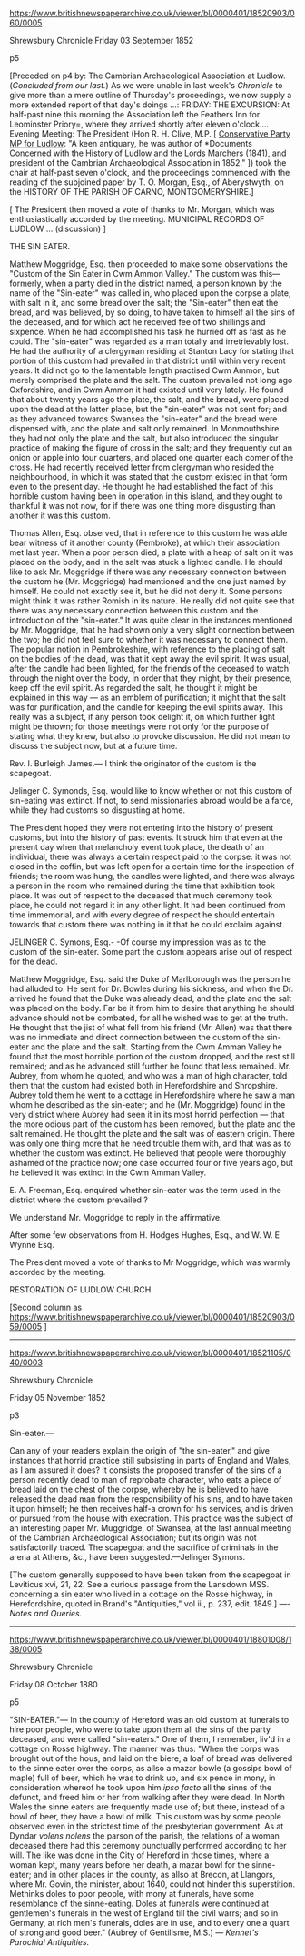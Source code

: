 https://www.britishnewspaperarchive.co.uk/viewer/bl/0000401/18520903/060/0005

Shrewsbury Chronicle
Friday 03 September 1852

p5

[Preceded on p4 by: The Cambrian Archaeological Association at Ludlow. (*Concluded from our last.*) As we were unable in last week's *Chronicle* to give more than a mere outline of Thursday's proceedings, we now supply a more extended report of that day's doings ...: FRIDAY: THE EXCURSION: At half-past nine this morning the Association left the Feathers Inn for Leominster Priory=, where they arrived shortly after eleven o'clock.... Evening Meeting: The President (Hon R. H. Clive, M.P. [ [Conservative Party MP for Ludlow](https://en.wikipedia.org/wiki/Robert_Clive_(1789%E2%80%931854)): "A keen antiquary, he was author of *Documents Concerned with the History of Ludlow and the Lords Marchers (1841), and president of the Cambrian Archaeological Association in 1852." ]) took the chair at half-past seven o'clock, and the proceedings commenced with the reading of the subjoined paper by T. O. Morgan, Esq., of Aberystwyth, on the HISTORY OF THE PARISH OF CARNO, MONTGOMERYSHIRE.]

[ The President then moved a vote of thanks to Mr. Morgan, which was enthusiastically accorded by the meeting. MUNICIPAL RECORDS OF LUDLOW  ... (discussion) ]

THE SIN EATER.



Matthew Moggridge, Esq. then proceeded to make some observations the "Custom of the Sin Eater in Cwm Ammon Valley." The custom was this—formerly, when a party died in the district named, a person known by the name of the "Sin-eater" was called in, who placed upon the corpse a plate, with salt in it, and some bread over the salt; the "Sin-eater" then eat the bread, and was believed, by so doing, to have taken to himself all the sins of the deceased, and for which act he received fee of two shillings and sixpence. When he had accomplished his task he hurried off as fast as he could. The "sin-eater" was regarded as a man totally and irretrievably lost. He had the authority of a clergyman residing at Stanton Lacy for stating that portion of this custom had prevailed in that district until within very recent years. It did not go to the lamentable length practised Cwm Ammon, but merely comprised the plate and the salt. The custom prevailed not long ago Oxfordshire, and in Cwm Ammon it had existed until very lately. He found that about twenty years ago the plate, the salt, and the bread, were placed upon the dead at the latter place, but the "sin-eater" was not sent for; and as they advanced towards Swansea the "sin-eater" and the bread were dispensed with, and the plate and salt only remained. In Monmouthshire they had not only the plate and the salt, but also introduced the singular practice of making the figure of cross in the salt; and they frequently cut an onion or apple into four quarters, and placed one quarter each comer of the cross. He had recently received letter from clergyman who resided the neighbourhood, in which it was stated that the custom existed in that form even to the present day. He thought he had established the fact of this horrible custom having been in operation in this island, and they ought to thankful it was not now, for if there was one thing more disgusting than another it was this custom.

Thomas Allen, Esq. observed, that in reference to this custom he was able bear witness of it another county (Pembroke), at which their association met last year. When a poor person died, a plate with a heap of salt on it was placed on the body, and in the salt was stuck a lighted candle. He should like to ask Mr. Moggridge if there was any necessary connection between the custom he (Mr. Moggridge) had mentioned and the one just named by himself. He could not exactly see it, but he did not deny it. Some persons might think it was rather Romish in its nature. He really did not quite see that there was any necessary connection between this custom and the introduction of the "sin-eater." It was quite clear in the instances mentioned by Mr. Moggridge, that he had shown only a very slight connection between the two; he did not feel sure to whether it was necessary to connect them. The popular notion in Pembrokeshire, with reference to the placing of salt on the bodies of the dead, was that it kept away the evil spirit. It was usual, after the candle had been lighted, for the friends of the deceased to watch through the night over the body, in order that they might, by their presence, keep off the evil spirit. As regarded the salt, he thought it might be explained in this way — as an emblem of purification; it might that the salt was for purification, and the candle for keeping the evil spirits away. This really was a subject, if any person took delight it, on which further light might be thrown; for those meetings were not only for the purpose of stating what they knew, but also to provoke discussion. He did not mean to discuss the subject now, but at a future time.

Rev. I. Burleigh James.— I think the originator of the custom is the scapegoat.

Jelinger C. Symonds, Esq. would like to know whether or not this custom of sin-eating was extinct. If not, to send missionaries abroad would be a farce, while they had customs so disgusting at home.

The President hoped they were not entering into the history of present customs, but into the history of past events. It struck him that even at the present day when that melancholy event took place, the death of an individual, there was always a certain respect paid to the corpse: it was not closed in the coffin, but was left open for a certain time for the inspection of friends; the room was hung, the candles were lighted, and there was always a person in the room who remained during the time that exhibition took place. It was out of respect to the deceased that much ceremony took place, he could not regard it in any other light. It had been continued from time immemorial, and with every degree of respect he should entertain towards that custom there was nothing in it that he could exclaim against.

JELINGER C. Symons, Esq.- -Of course my impression was as to the custom of the sin-eater. Some part the custom appears arise out of respect for the dead.

Matthew Moggridge, Esq. said the Duke of Marlborough was the person he had alluded to. He sent for Dr. Bowles during his sickness, and when the Dr. arrived he found that the Duke was already dead, and the plate and the salt was placed on the body. Far be it from him to desire that anything he should advance should not be combated, for all he wished was to get at the truth. He thought that the jist of what fell from his friend (Mr. Allen) was that there was no immediate and direct connection between the custom of the sin-eater and the plate and the salt. Starting from the Cwm Amman Valley he found that the most horrible portion of the custom dropped, and the rest still remained; and as he advanced still further he found that less remained. Mr. Aubrey, from whom he quoted, and who was a man of high character, told them that the custom had existed both in Herefordshire and Shropshire. Aubrey told them he went to a cottage in Herefordshire where he saw a man whom he described as the sin-eater; and he (Mr. Moggridge) found in the very district where Aubrey had seen it in its most horrid perfection — that the more odious part of the custom has been removed, but the plate and the salt remained. He thought the plate and the salt was of eastern origin. There was only one thing more that he need trouble them with, and that was as to whether the custom was extinct. He believed that people were thoroughly ashamed of the practice now; one case occurred four or five years ago, but he believed it was extinct in the Cwm Amman Valley.

E. A. Freeman, Esq. enquired whether sin-eater was the term used in the district where the custom prevailed ?

We understand Mr. Moggridge to reply in the affirmative.

After some few observations from H. Hodges Hughes, Esq., and W. W. E Wynne Esq.

The President moved a vote of thanks to Mr Moggridge, which was warmly accorded by the meeting.

RESTORATION OF LUDLOW CHURCH

[Second column as https://www.britishnewspaperarchive.co.uk/viewer/bl/0000401/18520903/059/0005 ]

---


https://www.britishnewspaperarchive.co.uk/viewer/bl/0000401/18521105/040/0003

Shrewsbury Chronicle

Friday 05 November 1852

p3

Sin-eater.—

Can any of your readers explain the origin of "the sin-eater," and give instances that horrid practice still subsisting in parts of England and Wales, as I am assured it does? It consists the proposed transfer of the sins of a person recently dead to man of reprobate character, who eats a piece of bread laid on the chest of the corpse, whereby he is believed to have released the dead man from the responsibility of his sins, and to have taken it upon himself; he then receives half-a crown for his services, and is driven or pursued from the house with execration. This practice was the subject of an interesting paper Mr. Muggridge, of Swansea, at the last annual meeting of the Cambrian Archaeological Association; but its origin was not satisfactorily traced. The scapegoat and the sacrifice of criminals in the arena at Athens, &c., have been suggested.—Jelinger Symons.

[The custom generally supposed to have been taken from the scapegoat in Leviticus xvi, 21, 22. See a curious passage from the Lansdown MSS. concerning a sin eater who lived in a cottage on the Rosse highway, in Herefordshire, quoted in Brand's "Antiquities," vol ii., p. 237, edit. 1849.] —-*Notes and Queries.*




---

https://www.britishnewspaperarchive.co.uk/viewer/bl/0000401/18801008/138/0005


Shrewsbury Chronicle

Friday 08 October 1880

p5


"SIN-EATER."— In the county of Hereford was an old custom at funerals to hire poor people, who were to take upon them all the sins of the party deceased, and were called "sin-eaters." One of them, I remember, liv'd in a cottage on Rosse highway. The manner was thus: "When the corps was brought out of the hous, and laid on the biere, a loaf of bread was delivered to the sinne eater over the corps, as allso a mazar bowle (a gossips bowl of maple) full of beer, which he was to drink up, and six pence in mony, in consideration whereof he took upon him *ipso facto* all the sinns of the defunct, and freed him or her from walking after they were dead. In North Wales the sinne eaters are frequently made use of; but there, instead of a bowl of beer, they have a bowl of milk. This custom was by some people observed even in the strictest time of the presbyterian government. As at Dyndar *volens nolens* the parson of the parish, the relations of a woman deceased there had this ceremony punctually performed according to her will. The like was done in the City of Hereford in those times, where a woman kept, many years before her death, a mazar bowl for the sinne-eater; and in other places in the county, as allso at Brecon, at Llangors, where Mr. Govin, the minister, about 1640, could not hinder this superstition. Methinks doles to poor people, with mony at funerals, have some resemblance of the sinne-eating. Doles at funerals were continued at gentlemen's funerals in the west of England till the civil warrs; and so in Germany, at rich men's funerals, doles are in use, and to every one a quart of strong and good beer." (Aubrey of Gentilisme, M.S.) — *Kennet's Parochial Antiquities.* 